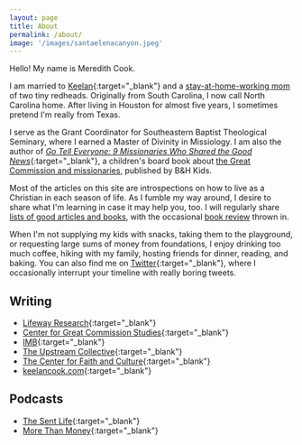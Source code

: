 ```yaml
---
layout: page
title: About
permalink: /about/
image: '/images/santaelenacanyon.jpeg'
---
```


Hello! My name is Meredith Cook.

I am married to [Keelan](https://keelancook.com){:target="_blank"} and a [stay-at-home-working mom](https://www.meredithcook.net/the-stay-at-home-full-time-working-mom) of two tiny redheads. Originally from South Carolina, I now call North Carolina home. After living in Houston for almost five years, I sometimes pretend I'm really from Texas.  

I serve as the Grant Coordinator for Southeastern Baptist Theological Seminary, where I earned a Master of Divinity in Missiology. I am also the author of [*Go Tell Everyone: 9 Missionaries Who Shared the Good News*](https://amzn.to/45wlDh1){:target="_blank"}, a children's board book about [the Great Commission and missionaries](https://www.meredithcook.net/writing-a-children-book), published by B&H Kids. 

Most of the articles on this site are introspections on how to live as a Christian in each season of life. As I fumble my way around, I desire to share what I'm learning in case it may help you, too. I will regularly share [lists of good articles and books](https://www.meredithcook.net/tags/#resources), with the occasional [book review](https://www.meredithcook.net/tags/#book-review) thrown in.

When I'm not supplying my kids with snacks, taking them to the playground, or requesting large sums of money from foundations, I enjoy drinking too much coffee, hiking with my family, hosting friends for dinner, reading, and baking. You can also find me on [Twitter](https://twitter.com/meredithcook716){:target="_blank"}, where I occasionally interrupt your timeline with really boring tweets. 

## Writing

* [Lifeway Research](https://research.lifeway.com/2024/03/13/7-ideas-for-teaching-children-in-your-church-about-missions/){:target="_blank"}
* [Center for Great Commission Studies](https://www.thecgcs.org/resources/post/how-parents-can-teach-kids-about-missions/){:target="_blank"}
* [IMB](https://www.imb.org/?s=meredith+cook&sort=relevant&filter_type=post%2Carticles){:target="_blank"}
* [The Upstream Collective](https://www.theupstreamcollective.org/post/use-the-holidays-to-your-evangelistic-advantage){:target="_blank"}
* [The Center for Faith and Culture](https://cfc.sebts.edu/faith-and-work/women-seminary-professors/"){:target="_blank"}
* [keelancook.com](https://keelancook.com/2016/04/29/your-churchs-continued-responsibility-for-its-sent-ones/){:target="_blank"}

## Podcasts

* [The Sent Life](https://www.thecgcs.org/resources/podcast/how-to-talk-to-our-kids-about-missions/"){:target="_blank"}
* [More Than Money](https://www.artrainer.com/podcast/episode/7a0a2eb3/episode-244-or-6-ways-parents-can-teach-kids-about-missions-or-guest-meredith-cook){:target="_blank"}
